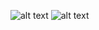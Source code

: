 ![alt text](https://s1.hostingkartinok.com/uploads/images/2022/10/ded8c04b9d65424c9ca8555eca17808e.jpg)
![alt text](https://s1.hostingkartinok.com/uploads/images/2022/10/2de87690b2cd600bf23716dd7d5f316f.jpg)